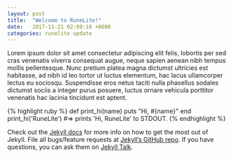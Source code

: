 ```yaml
---
layout: post
title:  "Welcome to RuneLite!"
date:   2017-11-21 02:09:18 +0000
categories: runelite update
---
```

Lorem ipsum dolor sit amet consectetur adipiscing elit felis, lobortis per sed cras venenatis viverra consequat augue, neque sapien aenean nibh tempus mollis pellentesque. Nunc pretium platea magna dictumst ultricies est habitasse, ad nibh id leo tortor ut luctus elementum, hac lacus ullamcorper lectus eu sociosqu. Suspendisse eros netus taciti nulla phasellus sodales dictumst sociis a integer purus posuere, luctus ornare vehicula porttitor venenatis hac lacinia tincidunt est aptent.

{% highlight ruby %}
def print_hi(name)
  puts "Hi, #{name}"
end
print_hi('RuneLite')
#=> prints 'Hi, RuneLite' to STDOUT.
{% endhighlight %}

Check out the [Jekyll docs][jekyll-docs] for more info on how to get the most out of Jekyll. File all bugs/feature requests at [Jekyll’s GitHub repo][jekyll-gh]. If you have questions, you can ask them on [Jekyll Talk][jekyll-talk].

[jekyll-docs]: https://jekyllrb.com/docs/home
[jekyll-gh]:   https://github.com/jekyll/jekyll
[jekyll-talk]: https://talk.jekyllrb.com/
